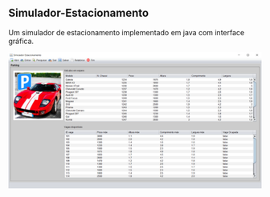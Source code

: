 ## Simulador-Estacionamento

Um simulador de estacionamento implementado em java com interface gráfica.

![SimuladorEstacionamento](interface.png "Simulador Estacionamento")
